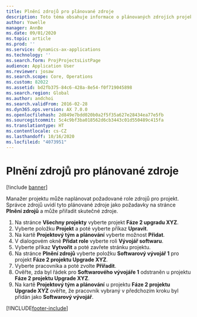 ```yaml
---
title: Plnění zdrojů pro plánované zdroje
description: Toto téma obsahuje informace o plánovaných zdrojích projektu.
author: Yowelle
manager: AnnBe
ms.date: 09/01/2020
ms.topic: article
ms.prod: ''
ms.service: dynamics-ax-applications
ms.technology: ''
ms.search.form: ProjProjectsListPage
audience: Application User
ms.reviewer: josaw
ms.search.scope: Core, Operations
ms.custom: 82022
ms.assetid: bd2fb375-84c6-428a-8e54-f0f719045898
ms.search.region: Global
ms.author: andchoi
ms.search.validFrom: 2016-02-28
ms.dyn365.ops.version: AX 7.0.0
ms.openlocfilehash: 2d849e7bdd020b0a2f5f35a627e28434ea77e5fb
ms.sourcegitcommit: 5c4c9bf3ba018562d6cb3443c01d550489c415fa
ms.translationtype: HT
ms.contentlocale: cs-CZ
ms.lasthandoff: 10/16/2020
ms.locfileid: "4073951"
---
```

# <a name="resource-fulfillment-for-planned-resources"></a>Plnění zdrojů pro plánované zdroje

[!include [banner](../includes/banner.md)]

Manažer projektu může naplánovat požadované role zdrojů pro projekt. Správce zdrojů uvidí tyto plánované zdroje jako požadavky na stránce **Plnění zdrojů** a může přiřadit skutečné zdroje.

1. Na stránce **Všechny projekty** vyberte projekt **Fáze 2 upgradu XYZ**.
2. Vyberte položku **Projekt** a poté vyberte příkaz **Upravit**.
3. Na kartě **Projektový tým a plánování** vyberte možnost **Přidat**.
4. V dialogovém okně **Přidat role** vyberte roli **Vývojář softwaru**.
5. Vyberte příkaz **Vytvořit** a poté zavřete stránku projektu.
6. Na stránce **Plnění zdrojů** vyberte položku **Softwarový vývojář 1** pro projekt **Fáze 2 projektu Upgrade XYZ**.
7. Vyberte pracovníka a poté zvolte **Přiřadit**.
8. Ověřte, zda byl řádek pro **Softwarového vývojáře 1** odstraněn u projektu **Fáze 2 projektu Upgrade XYZ**.
9. Na kartě **Projektový tým a plánování** u projektu **Fáze 2 projektu Upgrade XYZ** ověřte, že pracovník vybraný v předchozím kroku byl přidán jako **Softwarový vývojář**.


[!INCLUDE[footer-include](../includes/footer-banner.md)]